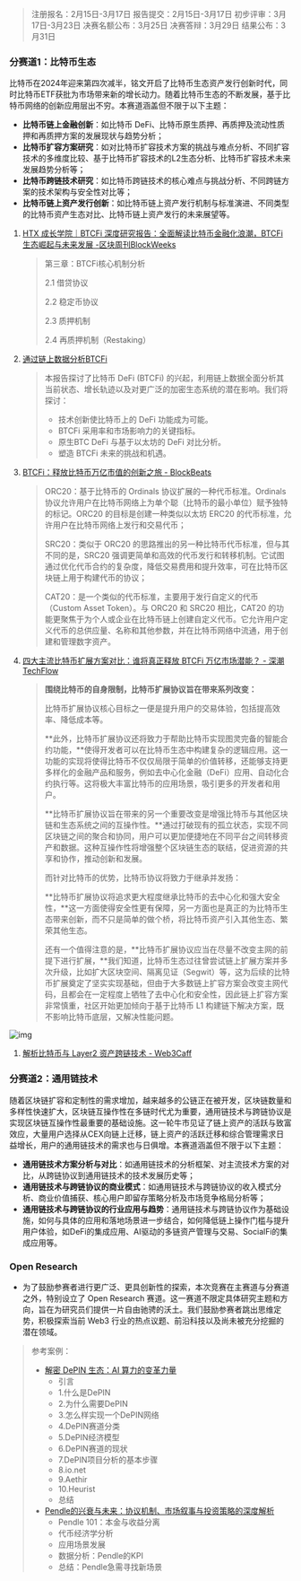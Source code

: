 

> 注册报名：2月15日-3月17日
> 报告提交：2月15日-3月17日
> 初步评审：3月17日-3月23日
> 决赛名额公布：3月25日
> 决赛答辩：3月29日
> 结果公布：3月31日           

### **分赛道1：比特币生态**

比特币在2024年迎来第四次减半，铭文开启了比特币生态资产发行创新时代，同时比特币ETF获批为市场带来新的增长动力。随着比特币生态的不断发展，基于比特币网络的创新应用层出不穷。本赛道涵盖但不限于以下主题：

- **比特币链上金融创新**：如比特币 DeFi、比特币原生质押、再质押及流动性质押和再质押方案的发展现状与趋势分析；
- **比特币扩容方案研究**：如对比特币扩容技术方案的挑战与难点分析、不同扩容技术的多维度比较、基于比特币扩容技术的L2生态分析、比特币扩容技术未来发展趋势分析等；
- **比特币跨链技术研究**：如比特币跨链技术的核心难点与挑战分析、不同跨链方案的技术架构与安全性对比等；
- **比特币链上资产发行创新**：如比特币链上资产发行机制与标准演进、不同类型的比特币资产生态对比、比特币链上资产发行的未来展望等。

1. [HTX 成长学院｜BTCFi 深度研究报告：全面解读比特币金融化浪潮，BTCFi 生态崛起与未来发展 -区块周刊BlockWeeks](https://blockweeks.com/article/50230)

   > 第三章：BTCFi核心机制分析
   >
   > 2.1 借贷协议
   >
   > 2.2 稳定币协议
   >
   > 2.3 质押机制
   >
   > 2.4 再质押机制（Restaking）

2. [通过链上数据分析BTCFi](https://www.gate.io/zh/learn/articles/analyzing-btcfi-through-on-chain-data/4414)

   > 本报告探讨了比特币 DeFi (BTCFi) 的兴起，利用链上数据全面分析其当前状态、增长轨迹以及对更广泛的加密生态系统的潜在影响。我们将探讨：
   >
   > - 技术创新使比特币上的 DeFi 功能成为可能。
   > - BTCFi 采用率和市场影响力的关键指标。
   > - 原生BTC DeFi 与基于以太坊的 DeFi 对比分析。
   > - 塑造 BTCFi 未来的挑战和机遇。

3. [BTCFi：释放比特币万亿市值的创新之旅 - BlockBeats](https://www.theblockbeats.info/news/55688)

   > ORC20：基于比特币的 Ordinals 协议扩展的一种代币标准。Ordinals 协议允许用户在比特币网络上为单个聪（比特币的最小单位）赋予独特的标记。ORC20 的目标是创建一种类似以太坊 ERC20 的代币标准，允许用户在比特币网络上发行和交易代币；
   >
   > SRC20：类似于 ORC20 的思路推出的另一种比特币代币标准，但与其不同的是，SRC20 强调更简单和高效的代币发行和转移机制。它试图通过优化代币合约的复杂度，降低交易费用和提升效率，可在比特币区块链上用于构建代币的协议；
   >
   > CAT20：是一个类似的代币标准，主要用于发行自定义的代币（Custom Asset Token）。与 ORC20 和 SRC20 相比，CAT20 的功能更聚焦于为个人或企业在比特币链上创建自定义代币。它允许用户定义代币的总供应量、名称和其他参数，并在比特币网络中流通，用于创建和管理数字资产。

4. [四大主流比特币扩展方案对比：谁将真正释放 BTCFi 万亿市场潜能？ - 深潮TechFlow](https://www.techflowpost.com/article/detail_20907.html)

   > **围绕比特币的自身限制，比特币扩展协议旨在带来系列改变：**
   >
   > 比特币扩展协议核心目标之一便是提升用户的交易体验，包括提高效率、降低成本等。
   >
   > **此外，比特币扩展协议还将致力于帮助比特币实现图灵完备的智能合约功能，**使得开发者可以在比特币生态中构建复杂的逻辑应用。这一功能的实现将使得比特币不仅仅局限于简单的价值转移，还能够支持更多样化的金融产品和服务，例如去中心化金融（DeFi）应用、自动化合约执行等。这将极大丰富比特币的应用场景，吸引更多的开发者和用户。
   >
   > **比特币扩展协议旨在带来的另一个重要改变是增强比特币与其他区块链和生态系统之间的互操作性。**通过打破现有的孤立状态，实现不同区块链之间的聚合和协同，用户可以更加便捷地在不同平台之间转移资产和数据。这种互操作性将增强整个区块链生态的联结，促进资源的共享和协作，推动创新和发展。
   >
   > 而针对比特币的优势，比特币协议将致力于继承并发扬：
   >
   > **比特币扩展协议将追求更大程度继承比特币的去中心化和强大安全性，**这一方面使得安全性更有保障，另一方面也是真正的为比特币生态带来创新，而不只是简单的做个桥，将比特币资产引入其他生态、繁荣其他生态。
   >
   > 还有一个值得注意的是，**比特币扩展协议应当在尽量不改变主网的前提下进行扩展，**我们知道，比特币生态过往曾尝试链上扩展方案并多次升级，比如扩大区块空间、隔离见证（Segwit）等，这为后续的比特币扩展奠定了坚实实现基础，但由于大多数链上扩容方案会改变主网代码，且都会在一定程度上牺牲了去中心化和安全性，因此链上扩容方案非常慎重，社区开始更加倾向于基于比特币 L1 构建链下解决方案，既不影响比特币底层，又解决性能问题。

![img](https://upload.techflowpost.com/upload/images/20241016/2024101613413778384457.jpg)

1. [解析比特币与 Layer2 资产跨链技术 - Web3Caff](https://web3caff.com/zh/archives/101627)



### **分赛道2：通用链技术**

随着区块链扩容和定制性的需求增加，越来越多的公链正在被开发，区块链数量和多样性快速扩大，区块链互操作性在多链时代尤为重要，通用链技术与跨链协议是实现区块链互操作性最重要的基础设施。这一轮牛市见证了链上资产的活跃与致富效应，大量用户选择从CEX向链上迁移，链上资产的活跃迁移和综合管理需求日益增长，用户的通用链技术的需求也与日俱增。本赛道涵盖但不限于以下主题：

- **通用链技术方案分析与对比**：如通用链技术的分析框架、对主流技术方案的对比，从跨链协议到通用链技术的技术发展历史等；
- **通用链技术与跨链协议的商业模式**：如通用链技术与跨链协议的收入模式分析、商业价值捕获、核心用户即留存策略分析及市场竞争格局分析等；
- **通用链技术与跨链协议的行业应用与趋势**：通用链技术与跨链协议作为基础设施，如何与具体的应用和落地场景进一步结合，如何降低链上操作门槛与提升用户体验，如DeFi的集成应用、AI驱动的多链资产管理与交易、SocialFi的集成应用等。

### **Open Research**

- 为了鼓励参赛者进行更广泛、更具创新性的探索，本次竞赛在主赛道与分赛道之外，特别设立了 Open Research 赛道。这一赛道不限定具体研究主题和方向，旨在为研究员们提供一片自由驰骋的沃土。我们鼓励参赛者跳出思维定势，积极探索当前 Web3 行业的热点议题、前沿科技以及尚未被充分挖掘的潜在领域。

> 参考案例：
>
> - [解密 DePIN 生态：AI 算力的变革力量](https://mp.weixin.qq.com/s?__biz=Mzg2ODUyMzUzNg==&mid=2247490307&idx=1&sn=fc0b651947dc696aa86d633fea0a6e99&scene=21#wechat_redirect)
>   - 引言
>   - 1.什么是DePIN
>   - 2.为什么需要DePIN
>   - 3.怎么样实现一个DePIN网络
>   - 4.DePIN赛道分类
>   - 5.DePIN经济模型
>   - 6.DePIN赛道的现状
>   - 7.DePIN项目分析的基本步骤
>   - 8.io.net
>   - 9.Aethir
>   - 10.Heurist
>   - 总结
> - [Pendle的兴衰与未来：协议机制、市场叙事与投资策略的深度解析](https://mp.weixin.qq.com/s?__biz=MjM5ODc4MTE1OQ==&mid=2247486178&idx=1&sn=083f8cd2963b1d8bafacbf431d8db853&scene=21#wechat_redirect)
>   - Pendle 101：本金与收益分离
>   - 代币经济学分析
>   - 应用场景发展
>   - 数据分析：Pendle的KPI
>   - 总结：Pendle急需寻找新场景